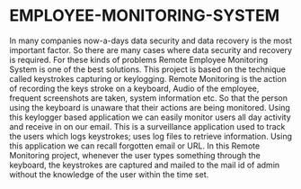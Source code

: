 # EMPLOYEE-MONITORING-SYSTEM
In many companies now-a-days data security and data recovery is the most important factor.  So there are many cases where data security and recovery is required. For these kinds of problems Remote Employee Monitoring System is one of the best solutions. This project is based on the technique called keystrokes capturing or keylogging. Remote Monitoring is the action of recording the keys stroke on a keyboard, Audio of the employee, frequent screenshots are taken, system information etc. So  that the person using the keyboard is unaware that their actions are being monitored. Using this keylogger based application we can easily monitor users all day activity and receive in on our email.  This is a surveillance application used to track the users which logs keystrokes; uses log files to retrieve information. Using this application we can recall forgotten email or URL. In this Remote Monitoring project, whenever the user types something through the keyboard, the keystrokes are captured and mailed to the mail id of admin without the knowledge of the user within the time set. 
